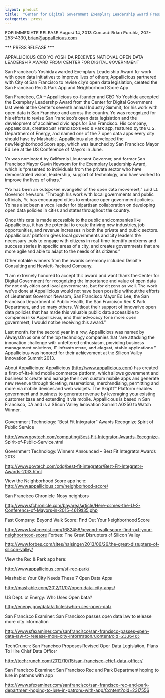 ```yaml
---
layout: product
title:  "Center for Digital Government Exemplary Leadership Award Press Release"
categories: press
---
```


FOR IMMEDIATE RELEASE
August 14, 2013
Contact: Brian Purchia, 202-253-4330, brian@appallicious.com

*** PRESS RELEASE ***

APPALLICIOUS CEO YO YOSHIDA RECEIVES NATIONAL OPEN DATA LEADERSHIP AWARD FROM CENTER FOR DIGITAL GOVERNMENT

San Francisco’s Yoshida awarded Exemplary Leadership Award for work with open data initiatives to improve lives of others; Appallicious partnered with City of San Francisco to revise city’s open data legislation, created the San Francisco Rec & Park App and Neighborhood Score App

San Francisco, CA – Appallicious co-founder and CEO Yo Yoshida accepted the Exemplary Leadership Award from the Center for Digital Government last week at the Center’s seventh annual Industry Summit, for his work with open data in San Francisco and across the country. Yo was recognized for his efforts to revise San Francisco’s open data legislation and the development of acclaimed civic apps for San Francisco. His company, Appallicious, created San Francisco’s Rec & Park app, featured by the U.S. Department of Energy, and named one of the 7 open data apps every city should have by Mashable. Appallicious also developed the newNeighborhood Score app, which was launched by San Francisco Mayor Ed Lee at the US Conference of Mayors in June.

Yo was nominated by California Lieutenant Governor, and former San Francisco Mayor Gavin Newsom for the Exemplary Leadership Award, which is “presented to individuals from the private sector who have demonstrated vision, leadership, support of technology, and have worked to improve the lives of others.”

“Yo has been an outspoken evangelist of the open data movement,” said Lt. Governor Newsom. “Through his work with local governments and public officials, Yo has encouraged cities to embrace open government policies. Yo has also been a vocal leader for bipartisan collaboration on developing open data policies in cities and states throughout the country.

Once this data is made accessible to the public and companies like Appallicious, it has the potential to create thriving new industries, job opportunities, and revenue increases in both the private and public sectors. Appallicious’ platform gives local governments and city leaders the necessary tools to engage with citizens in real-time, identify problems and success stories in specific areas of a city, and creates governments that are more agile and able to adapt to the needs of its citizens.”

Other notable winners from the awards ceremony included Deloitte Consulting and Hewlett-Packard Company.

“I am extremely honored to accept this award and want thank the Center for Digital Government for recognizing the importance and value of open data for not only cities and local governments, but for citizens as well. The work we’ve done at Appallicious would not have been possible without the efforts of Lieutenant Governor Newsom, San Francisco Mayor Ed Lee, the San Francisco Department of Public Health, the San Francisco Rec & Park Department, and so many others. Without their support of innovative open data policies that has made this valuable public data accessible to companies like Appallicious, and their advocacy for a more open government, I would not be receiving this award.”

Last month, for the second year in a row, Appallicious was named by AlwaysOn as one of the top technology companies that “are attacking the innovation challenge with unfettered enthusiasm, providing business management solutions, IT infrastructure, and elegant, stable applications.” Appallicious was honored for their achievement at the Silicon Valley Innovation Summit 2013.

About Appallicious: Appallicious (http://www.appallicious.com) has created a first-of-its-kind mobile commerce platform, which allows government and business to create and manage their own custom mobile apps and generate new revenue through ticketing, reservations, merchandising, permitting and more via mobile devices and web widgets. The Skipitt™ Platform enables government and business to generate revenue by leveraging your existing customer base and extending it via mobile. Appallicious is based in San Francisco, CA and is a Silicon Valley Innovation Summit A0250 to Watch Winner.

###

Government Technology: “Best Fit Integrator” Awards Recognize Spirit of Public Service

http://www.govtech.com/computing/Best-Fit-Integrator-Awards-Recognize-Spirit-of-Public-Service.html

Government Technology: Winners Announced – Best Fit Integrator Awards 2013

http://www.govtech.com/cdg/best-fit-integrator/Best-Fit-Integrator-Awards-2013.html

View the Neighborhood Score app here:
http://www.appallicious.com/neighborhood-score/

San Francisco Chronicle: Nosy neighbors

http://www.sfchronicle.com/bayarea/article/Here-comes-the-U-S-Conference-of-Mayors-in-2015-4619935.php

Fast Company: Beyond Walk Score: Find Out Your Neighborhood Score

http://www.fastcoexist.com/1682458/beyond-walk-score-find-out-your-neighborhood-score
Forbes: The Great Disrupters of Silicon Valley

http://www.forbes.com/sites/halsinger/2013/06/26/the-great-disrupters-of-silicon-valley/

View the Rec & Park app here:

http://www.appallicious.com/sf-rec-park/

Mashable: Your City Needs These 7 Open Data Apps

http://mashable.com/2012/11/07/open-data-city-apps/

US Dept. of Energy: Who Uses Open Data?

http://energy.gov/data/articles/who-uses-open-data

San Francisco Examiner: San Francisco passes open data law to release more city information

http://www.sfexaminer.com/sanfrancisco/san-francisco-passes-open-data-law-to-release-more-city-information/Content?oid=2336465

TechCrunch: San Francisco Proposes Revised Open Data Legislation, Plans To Hire Chief Data Officer

http://techcrunch.com/2012/10/15/san-francisco-chief-data-officer/

San Francisco Examiner: San Francisco Rec and Park Department hoping to lure in patrons with app

http://www.sfexaminer.com/sanfrancisco/san-francisco-rec-and-park-department-hoping-to-lure-in-patrons-with-app/Content?oid=2317556

